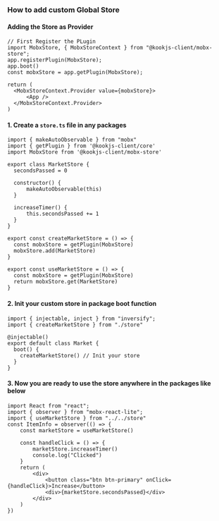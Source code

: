 
### How to add custom Global Store

#### Adding the Store as Provider
```
// First Register the PLugin
import MobxStore, { MobxStoreContext } from "@kookjs-client/mobx-store";
app.registerPlugin(MobxStore);
app.boot()
const mobxStore = app.getPlugin(MobxStore);

return (
  <MobxStoreContext.Provider value={mobxStore}>
      <App />
  </MobxStoreContext.Provider>
)
```

#### 1. Create a `store.ts` file in any packages
```
import { makeAutoObservable } from "mobx"
import { getPlugin } from '@kookjs-client/core'
import MobxStore from '@kookjs-client/mobx-store'

export class MarketStore {
  secondsPassed = 0

  constructor() {
      makeAutoObservable(this)
  }

  increaseTimer() {
      this.secondsPassed += 1
  }
}

export const createMarketStore = () => {
  const mobxStore = getPlugin(MobxStore)
  mobxStore.add(MarketStore)
}

export const useMarketStore = () => {
  const mobxStore = getPlugin(MobxStore)
  return mobxStore.get(MarketStore)
}
```


#### 2. Init your custom store in package boot function 
```
import { injectable, inject } from "inversify";
import { createMarketStore } from "./store"

@injectable()
export default class Market {
  boot() {
    createMarketStore() // Init your store
  }
}
```


#### 3. Now you are ready to use the store anywhere in the packages like below
```
import React from "react";
import { observer } from "mobx-react-lite";
import { useMarketStore } from "../../store"
const ItemInfo = observer(() => {
	const marketStore = useMarketStore()

	const handleClick = () => {
		marketStore.increaseTimer()
		console.log("Clicked")
	}
	return (
		<div>
			<button class="btn btn-primary" onClick={handleClick}>Increase</button>
			<div>{marketStore.secondsPassed}</div>
		</div>
	)
})
```